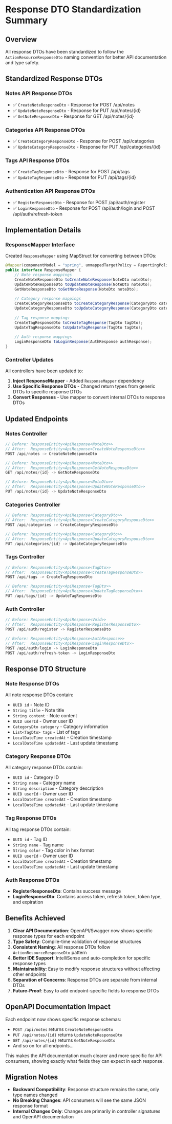# Response DTO Standardization Summary

## Overview
All response DTOs have been standardized to follow the `ActionResourceResponseDto` naming convention for better API documentation and type safety.

## Standardized Response DTOs

### Notes API Response DTOs
- ✅ `CreateNoteResponseDto` - Response for POST /api/notes
- ✅ `UpdateNoteResponseDto` - Response for PUT /api/notes/{id}
- ✅ `GetNoteResponseDto` - Response for GET /api/notes/{id}

### Categories API Response DTOs
- ✅ `CreateCategoryResponseDto` - Response for POST /api/categories
- ✅ `UpdateCategoryResponseDto` - Response for PUT /api/categories/{id}

### Tags API Response DTOs
- ✅ `CreateTagResponseDto` - Response for POST /api/tags
- ✅ `UpdateTagResponseDto` - Response for PUT /api/tags/{id}

### Authentication API Response DTOs
- ✅ `RegisterResponseDto` - Response for POST /api/auth/register
- ✅ `LoginResponseDto` - Response for POST /api/auth/login and POST /api/auth/refresh-token

## Implementation Details

### ResponseMapper Interface
Created `ResponseMapper` using MapStruct for converting between DTOs:
```java
@Mapper(componentModel = "spring", unmappedTargetPolicy = ReportingPolicy.IGNORE)
public interface ResponseMapper {
    // Note response mappings
    CreateNoteResponseDto toCreateNoteResponse(NoteDto noteDto);
    UpdateNoteResponseDto toUpdateNoteResponse(NoteDto noteDto);
    GetNoteResponseDto toGetNoteResponse(NoteDto noteDto);
    
    // Category response mappings
    CreateCategoryResponseDto toCreateCategoryResponse(CategoryDto categoryDto);
    UpdateCategoryResponseDto toUpdateCategoryResponse(CategoryDto categoryDto);
    
    // Tag response mappings
    CreateTagResponseDto toCreateTagResponse(TagDto tagDto);
    UpdateTagResponseDto toUpdateTagResponse(TagDto tagDto);
    
    // Auth response mappings
    LoginResponseDto toLoginResponse(AuthResponse authResponse);
}
```

### Controller Updates
All controllers have been updated to:
1. **Inject ResponseMapper** - Added `ResponseMapper` dependency
2. **Use Specific Response DTOs** - Changed return types from generic DTOs to specific response DTOs
3. **Convert Responses** - Use mapper to convert internal DTOs to response DTOs

## Updated Endpoints

### Notes Controller
```java
// Before: ResponseEntity<ApiResponse<NoteDto>>
// After:  ResponseEntity<ApiResponse<CreateNoteResponseDto>>
POST /api/notes -> CreateNoteResponseDto

// Before: ResponseEntity<ApiResponse<NoteDto>>
// After:  ResponseEntity<ApiResponse<GetNoteResponseDto>>
GET /api/notes/{id} -> GetNoteResponseDto

// Before: ResponseEntity<ApiResponse<NoteDto>>
// After:  ResponseEntity<ApiResponse<UpdateNoteResponseDto>>
PUT /api/notes/{id} -> UpdateNoteResponseDto
```

### Categories Controller
```java
// Before: ResponseEntity<ApiResponse<CategoryDto>>
// After:  ResponseEntity<ApiResponse<CreateCategoryResponseDto>>
POST /api/categories -> CreateCategoryResponseDto

// Before: ResponseEntity<ApiResponse<CategoryDto>>
// After:  ResponseEntity<ApiResponse<UpdateCategoryResponseDto>>
PUT /api/categories/{id} -> UpdateCategoryResponseDto
```

### Tags Controller
```java
// Before: ResponseEntity<ApiResponse<TagDto>>
// After:  ResponseEntity<ApiResponse<CreateTagResponseDto>>
POST /api/tags -> CreateTagResponseDto

// Before: ResponseEntity<ApiResponse<TagDto>>
// After:  ResponseEntity<ApiResponse<UpdateTagResponseDto>>
PUT /api/tags/{id} -> UpdateTagResponseDto
```

### Auth Controller
```java
// Before: ResponseEntity<ApiResponse<Void>>
// After:  ResponseEntity<ApiResponse<RegisterResponseDto>>
POST /api/auth/register -> RegisterResponseDto

// Before: ResponseEntity<ApiResponse<AuthResponse>>
// After:  ResponseEntity<ApiResponse<LoginResponseDto>>
POST /api/auth/login -> LoginResponseDto
POST /api/auth/refresh-token -> LoginResponseDto
```

## Response DTO Structure

### Note Response DTOs
All note response DTOs contain:
- `UUID id` - Note ID
- `String title` - Note title
- `String content` - Note content
- `UUID userId` - Owner user ID
- `CategoryDto category` - Category information
- `List<TagDto> tags` - List of tags
- `LocalDateTime createdAt` - Creation timestamp
- `LocalDateTime updatedAt` - Last update timestamp

### Category Response DTOs
All category response DTOs contain:
- `UUID id` - Category ID
- `String name` - Category name
- `String description` - Category description
- `UUID userId` - Owner user ID
- `LocalDateTime createdAt` - Creation timestamp
- `LocalDateTime updatedAt` - Last update timestamp

### Tag Response DTOs
All tag response DTOs contain:
- `UUID id` - Tag ID
- `String name` - Tag name
- `String color` - Tag color in hex format
- `UUID userId` - Owner user ID
- `LocalDateTime createdAt` - Creation timestamp
- `LocalDateTime updatedAt` - Last update timestamp

### Auth Response DTOs
- **RegisterResponseDto**: Contains success message
- **LoginResponseDto**: Contains access token, refresh token, token type, and expiration

## Benefits Achieved

1. **Clear API Documentation**: OpenAPI/Swagger now shows specific response types for each endpoint
2. **Type Safety**: Compile-time validation of response structures
3. **Consistent Naming**: All response DTOs follow `ActionResourceResponseDto` pattern
4. **Better IDE Support**: IntelliSense and auto-completion for specific response types
5. **Maintainability**: Easy to modify response structures without affecting other endpoints
6. **Separation of Concerns**: Response DTOs are separate from internal DTOs
7. **Future-Proof**: Easy to add endpoint-specific fields to response DTOs

## OpenAPI Documentation Impact

Each endpoint now shows specific response schemas:
- `POST /api/notes` returns `CreateNoteResponseDto`
- `PUT /api/notes/{id}` returns `UpdateNoteResponseDto`
- `GET /api/notes/{id}` returns `GetNoteResponseDto`
- And so on for all endpoints...

This makes the API documentation much clearer and more specific for API consumers, showing exactly what fields they can expect in each response.

## Migration Notes

- **Backward Compatibility**: Response structure remains the same, only type names changed
- **No Breaking Changes**: API consumers will see the same JSON response format
- **Internal Changes Only**: Changes are primarily in controller signatures and OpenAPI documentation
